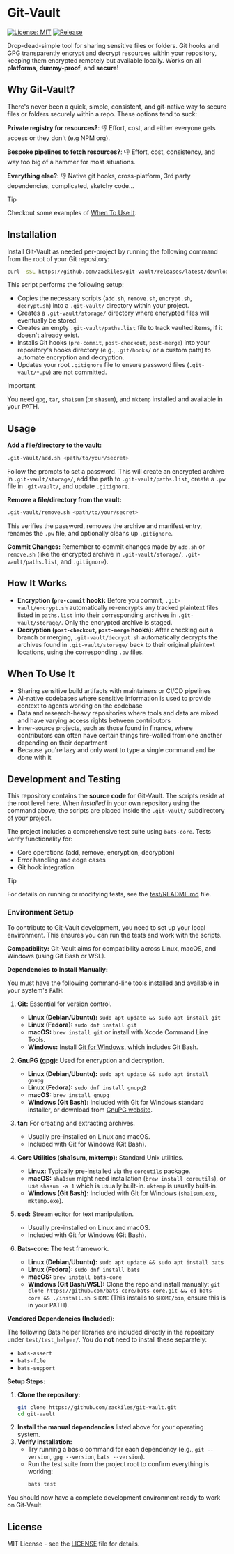 # Git-Vault

[![License: MIT](https://img.shields.io/badge/License-MIT-yellow.svg)](https://opensource.org/licenses/MIT)
[![Release](https://github.com/zackiles/git-vault/actions/workflows/release.yml/badge.svg)](https://github.com/zackiles/git-vault/actions/workflows/release.yml)

Drop-dead-simple tool for sharing sensitive files or folders. Git hooks and GPG transparently encrypt and decrypt resources within your repository, keeping them encrypted remotely but available locally. Works on all **platforms**, **dummy-proof**, and **secure**!

## Why Git-Vault?

There's never been a quick, simple, consistent, and git-native way to secure files or folders securely within a repo. These options tend to suck:

**Private registry for resources?**:
 👎 Effort, cost, and either everyone gets access or they don't (e.g NPM org).

**Bespoke pipelines to fetch resources?**:
👎 Effort, cost, consistency, and way too big of a hammer for most situations.

**Everything else?**:
👎 Native git hooks, cross-platform, 3rd party dependencies, complicated, sketchy code...

> [!TIP]
> Checkout some examples of [When To Use It](#when-to-use-it).

## Installation

Install Git-Vault as needed per-project by running the following command from the root of your Git repository:

```bash
curl -sSL https://github.com/zackiles/git-vault/releases/latest/download/install.sh | bash
```

This script performs the following setup:

*   Copies the necessary scripts (`add.sh`, `remove.sh`, `encrypt.sh`, `decrypt.sh`) into a `.git-vault/` directory within your project.
*   Creates a `.git-vault/storage/` directory where encrypted files will eventually be stored.
*   Creates an empty `.git-vault/paths.list` file to track vaulted items, if it doesn't already exist.
*   Installs Git hooks (`pre-commit`, `post-checkout`, `post-merge`) into your repository's hooks directory (e.g., `.git/hooks/` or a custom path) to automate encryption and decryption.
*   Updates your root `.gitignore` file to ensure password files (`.git-vault/*.pw`) are not committed.

> [!IMPORTANT]
> You need `gpg`, `tar`, `sha1sum` (or `shasum`), and `mktemp` installed and available in your PATH.

## Usage

**Add a file/directory to the vault:**
  ```bash
  .git-vault/add.sh <path/to/your/secret>
  ```
  Follow the prompts to set a password. This will create an encrypted archive in `.git-vault/storage/`, add the path to `.git-vault/paths.list`, create a `.pw` file in `.git-vault/`, and update `.gitignore`.

**Remove a file/directory from the vault:**
  ```bash
  .git-vault/remove.sh <path/to/your/secret>
  ```
  This verifies the password, removes the archive and manifest entry, renames the `.pw` file, and optionally cleans up `.gitignore`.

**Commit Changes:** Remember to commit changes made by `add.sh` or `remove.sh` (like the encrypted archive in `.git-vault/storage/`, `.git-vault/paths.list`, and `.gitignore`).

## How It Works

*   **Encryption (`pre-commit` hook):** Before you commit, `.git-vault/encrypt.sh` automatically re-encrypts any tracked plaintext files listed in `paths.list` into their corresponding archives in `.git-vault/storage/`. Only the encrypted archive is staged.
*   **Decryption (`post-checkout`, `post-merge` hooks):** After checking out a branch or merging, `.git-vault/decrypt.sh` automatically decrypts the archives found in `.git-vault/storage/` back to their original plaintext locations, using the corresponding `.pw` files.

## When To Use It

- Sharing sensitive build artifacts with maintainers or CI/CD pipelines
- AI-native codebases where sensitive information is used to provide context to agents working on the codebase
- Data and research-heavy repositories where tools and data are mixed and have varying access rights between contributors
- Inner-source projects, such as those found in finance, where contributors can often have certain things fire-walled from one another depending on their department
- Because you're lazy and only want to type a single command and be done with it

## Development and Testing

This repository contains the **source code** for Git-Vault. The scripts reside at the root level here. When *installed* in your own repository using the command above, the scripts are placed inside the `.git-vault/` subdirectory of *your* project.

The project includes a comprehensive test suite using `bats-core`. Tests verify functionality for:

* Core operations (add, remove, encryption, decryption)
* Error handling and edge cases
* Git hook integration

> [!TIP]
> For details on running or modifying tests, see the [test/README.md](test/README.md) file.

### Environment Setup

To contribute to Git-Vault development, you need to set up your local environment. This ensures you can run the tests and work with the scripts.

**Compatibility:** Git-Vault aims for compatibility across Linux, macOS, and Windows (using Git Bash or WSL).

**Dependencies to Install Manually:**

You must have the following command-line tools installed and available in your system's `PATH`:

1.  **Git:** Essential for version control.
    *   **Linux (Debian/Ubuntu):** `sudo apt update && sudo apt install git`
    *   **Linux (Fedora):** `sudo dnf install git`
    *   **macOS:** `brew install git` or install with Xcode Command Line Tools.
    *   **Windows:** Install [Git for Windows](https://git-scm.com/download/win), which includes Git Bash.

2.  **GnuPG (gpg):** Used for encryption and decryption.
    *   **Linux (Debian/Ubuntu):** `sudo apt update && sudo apt install gnupg`
    *   **Linux (Fedora):** `sudo dnf install gnupg2`
    *   **macOS:** `brew install gnupg`
    *   **Windows (Git Bash):** Included with Git for Windows standard installer, or download from [GnuPG website](https://gnupg.org/download/).

3.  **tar:** For creating and extracting archives.
    *   Usually pre-installed on Linux and macOS.
    *   Included with Git for Windows (Git Bash).

4.  **Core Utilities (sha1sum, mktemp):** Standard Unix utilities.
    *   **Linux:** Typically pre-installed via the `coreutils` package.
    *   **macOS:** `sha1sum` might need installation (`brew install coreutils`), or use `shasum -a 1` which is usually built-in. `mktemp` is usually built-in.
    *   **Windows (Git Bash):** Included with Git for Windows (`sha1sum.exe`, `mktemp.exe`).

5.  **sed:** Stream editor for text manipulation.
    *   Usually pre-installed on Linux and macOS.
    *   Included with Git for Windows (Git Bash).

6.  **Bats-core:** The test framework.
    *   **Linux (Debian/Ubuntu):** `sudo apt update && sudo apt install bats`
    *   **Linux (Fedora):** `sudo dnf install bats`
    *   **macOS:** `brew install bats-core`
    *   **Windows (Git Bash/WSL):** Clone the repo and install manually: `git clone https://github.com/bats-core/bats-core.git && cd bats-core && ./install.sh $HOME` (This installs to `$HOME/bin`, ensure this is in your PATH).

**Vendored Dependencies (Included):**

The following Bats helper libraries are included directly in the repository under `test/test_helper/`. You do **not** need to install these separately:

*   `bats-assert`
*   `bats-file`
*   `bats-support`

**Setup Steps:**

1.  **Clone the repository:**
    ```bash
    git clone https://github.com/zackiles/git-vault.git
    cd git-vault
    ```
2.  **Install the manual dependencies** listed above for your operating system.
3.  **Verify installation:**
    *   Try running a basic command for each dependency (e.g., `git --version`, `gpg --version`, `bats --version`).
    *   Run the test suite from the project root to confirm everything is working:
        ```bash
        bats test
        ```

You should now have a complete development environment ready to work on Git-Vault.

## License

MIT License - see the [LICENSE](LICENSE) file for details.

